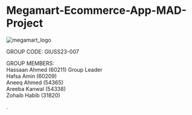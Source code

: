 # Megamart-Ecommerce-App-MAD-Project

![megamart_logo](https://github.com/HassaanAhmed60211/Megamart-Ecommerce-App-MAD-Project/assets/106430586/b44dfcfa-7a04-47e0-9cbb-6000f158d4d7)

GROUP CODE: GIUSS23-007

GROUP MEMBERS:\
Hassaan Ahmed (60211) Group Leader\
Hafsa Amin (60209)\
Aneeq Ahmed (54365)\
Areeba Kanwal (54338)\
Zohaib Habib (31820)

.
